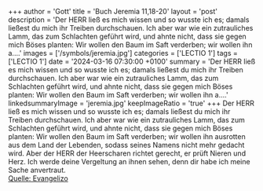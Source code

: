 +++
author = 'Gott'
title = 'Buch Jeremia 11,18-20'
layout = 'post'
description = 'Der HERR ließ es mich wissen und so wusste ich es; damals ließest du mich ihr Treiben durchschauen. Ich aber war wie ein zutrauliches Lamm, das zum Schlachten geführt wird, und ahnte nicht, dass sie gegen mich Böses planten: Wir wollen den Baum im Saft verderben; wir wollen ihn a....'
images = ['/symbols/jeremia.jpg']
categories = ['LECTIO 1']
tags = ['LECTIO 1']
date = '2024-03-16 07:30:00 +0100'
summary = 'Der HERR ließ es mich wissen und so wusste ich es; damals ließest du mich ihr Treiben durchschauen. Ich aber war wie ein zutrauliches Lamm, das zum Schlachten geführt wird, und ahnte nicht, dass sie gegen mich Böses planten: Wir wollen den Baum im Saft verderben; wir wollen ihn a....'
linkedsummaryImage = 'jeremia.jpg'
keepImageRatio = 'true'
+++
Der HERR ließ es mich wissen und so wusste ich es; damals ließest du mich ihr Treiben durchschauen.
Ich aber war wie ein zutrauliches Lamm, das zum Schlachten geführt wird, und ahnte nicht, dass sie gegen mich Böses planten: Wir wollen den Baum im Saft verderben; wir wollen ihn ausrotten aus dem Land der Lebenden, sodass seines Namens nicht mehr gedacht wird.<!--more-->
Aber der HERR der Heerscharen richtet gerecht, er prüft Nieren und Herz. Ich werde deine Vergeltung an ihnen sehen, denn dir habe ich meine Sache anvertraut.<br> [Quelle: Evangelizo](https://evangeliumtagfuertag.org/DE/gospel)